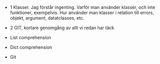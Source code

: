 - 1 Klasser. Jag förstår ingenting. Varför man använder klasser, och inte funktioner, exempelvis.
  Hur använder man klasser i relation till errors, objekt, argument, datatclasses, etc.
- 2 GIT, kortare genomgång av allt vi redan har täck

- List comprehension
- Dict comprehension

- Git
